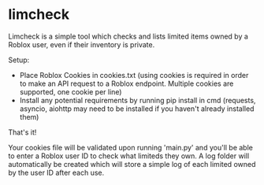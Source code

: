 # limcheck
Limcheck is a simple tool which checks and lists limited items owned by a Roblox user, even if their inventory is private.

Setup:
- Place Roblox Cookies in cookies.txt (using cookies is required in order to make an API request to a Roblox endpoint. Multiple cookies are supported, one cookie per line)
- Install any potential requirements by running pip install in cmd (requests, asyncio, aiohttp may need to be installed if you haven't already installed them)

That's it! 

Your cookies file will be validated upon running 'main.py' and you'll be able to enter a Roblox user ID to check what limiteds they own.
A log folder will automatically be created which will store a simple log of each limited owned by the user ID after each use.
